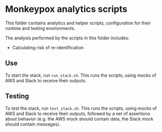 # Monkeypox analytics scripts

This folder contains analytics and helper scripts, configuration for their runtime and testing environments.

The analysis performed by the scripts in this folder includes:
* Calculating risk of re-identification

## Use

To start the stack, run `run_stack.sh`.
This runs the scripts, using mocks of AWS and Slack to receive their outputs.

## Testing

To test the stack, run `test_stack.sh`.
This runs the scripts, using mocks of AWS and Slack to receive their outputs, followed by a set of assertions about behavior (e.g. the AWS mock should contain data, the Slack mock should contain messages).
